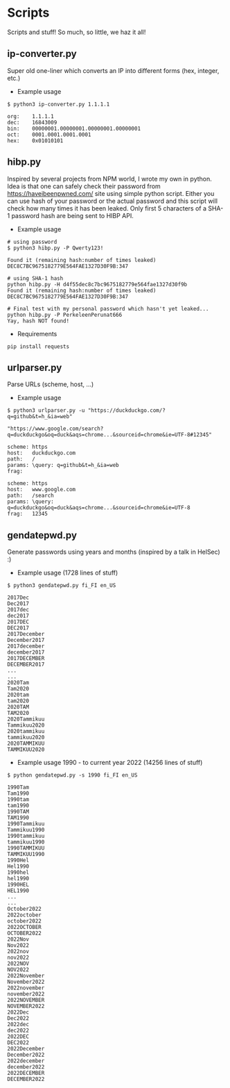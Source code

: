 # Scripts
Scripts and stuff! So much, so little, we haz it all!

## ip-converter.py
Super old one-liner which converts an IP into different forms (hex, integer, etc.)
* Example usage
```
$ python3 ip-converter.py 1.1.1.1

org:	1.1.1.1
dec:	16843009
bin:	00000001.00000001.00000001.00000001
oct:	0001.0001.0001.0001
hex:	0x01010101
```

## hibp.py
Inspired by several projects from NPM world, I wrote my own in python.
Idea is that one can safely check their password from https://haveibeenpwned.com/ site using simple python script. Either you can use hash of your password or the actual password and this script will check how many times it has been leaked. Only first 5 characters of a SHA-1 password hash are being sent to HIBP API.

* Example usage
```
# using password
$ python3 hibp.py -P Qwerty123!

Found it (remaining hash:number of times leaked)
DEC8C7BC9675182779E564FAE1327D30F9B:347

# using SHA-1 hash
python hibp.py -H d4f55dec8c7bc9675182779e564fae1327d30f9b
Found it (remaining hash:number of times leaked)
DEC8C7BC9675182779E564FAE1327D30F9B:347

# Final test with my personal password which hasn't yet leaked...
python hibp.py -P PerkeleenPerunat666
Yay, hash NOT found!
```

* Requirements
```
pip install requests
```

## urlparser.py
Parse URLs (scheme, host, ...)

* Example usage
```
$ python3 urlparser.py -u "https://duckduckgo.com/?q=github&t=h_&ia=web" 

"https://www.google.com/search?q=duckduckgo&oq=duck&aqs=chrome...&sourceid=chrome&ie=UTF-8#12345"

scheme:	https
host:	duckduckgo.com
path:	/
params:	\query:	q=github&t=h_&ia=web
frag:	

scheme:	https
host:	www.google.com
path:	/search
params:	\query:	q=duckduckgo&oq=duck&aqs=chrome...&sourceid=chrome&ie=UTF-8
frag:	12345
```

## gendatepwd.py
Generate passwords using years and months (inspired by a talk in HelSec) :)
* Example usage (1728 lines of stuff)
```
$ python3 gendatepwd.py fi_FI en_US

2017Dec
Dec2017
2017dec
dec2017
2017DEC
DEC2017
2017December
December2017
2017december
december2017
2017DECEMBER
DECEMBER2017
...
...
2020Tam
Tam2020
2020tam
tam2020
2020TAM
TAM2020
2020Tammikuu
Tammikuu2020
2020tammikuu
tammikuu2020
2020TAMMIKUU
TAMMIKUU2020
```


* Example usage 1990 - to current year 2022 (14256 lines of stuff)
```
$ python gendatepwd.py -s 1990 fi_FI en_US

1990Tam
Tam1990
1990tam
tam1990
1990TAM
TAM1990
1990Tammikuu
Tammikuu1990
1990tammikuu
tammikuu1990
1990TAMMIKUU
TAMMIKUU1990
1990Hel
Hel1990
1990hel
hel1990
1990HEL
HEL1990
...
...
October2022
2022october
october2022
2022OCTOBER
OCTOBER2022
2022Nov
Nov2022
2022nov
nov2022
2022NOV
NOV2022
2022November
November2022
2022november
november2022
2022NOVEMBER
NOVEMBER2022
2022Dec
Dec2022
2022dec
dec2022
2022DEC
DEC2022
2022December
December2022
2022december
december2022
2022DECEMBER
DECEMBER2022
```
